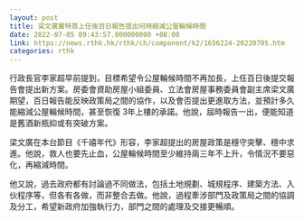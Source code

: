 ```yaml
---
layout: post
title: 梁文廣冀特首上任後百日報告提出何時縮減公屋輪候時間
date: 2022-07-05 09:43:57.000000000 +08:00
link: https://news.rthk.hk/rthk/ch/component/k2/1656224-20220705.htm
categories: rthk
---
```


行政長官李家超早前提到，目標希望令公屋輪候時間不再加長，上任百日後提交報告會提出新方案。房委會資助房屋小組委員、立法會房屋事務委員會副主席梁文廣期望，百日報告能反映政策局之間的協作，以及會否提出更進取方法，並預計多久能縮減公屋輪候時間，甚至恢復 3年上樓的承諾。他說，屆時報告一出，便能知道是舊酒新瓶抑或有突破方案。

梁文廣在本台節目《千禧年代》形容，李家超提出的房屋政策是穩守突擊、穩中求進。他說，救人也要先止血，公屋輪候時間至少維持兩三年不上升，令情況不要惡化，再縮減時間。

他又說，過去政府都有討論過不同做法，包括土地規劃、城規程序、建築方法、入伙程序等，但各有各做，而非整合去做。他說，過程牽涉部門及政策局之間的協調及分工，希望新政府加強執行力，部門之間的處理及交接更暢順。
